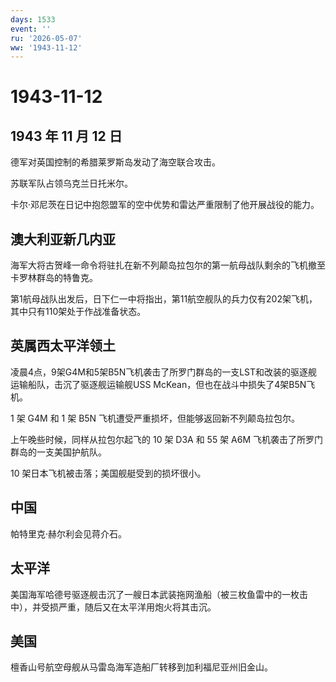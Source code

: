 ```yaml
---
days: 1533
event: ''
ru: '2026-05-07'
ww: '1943-11-12'
---
```


# 1943-11-12

## 1943 年 11 月 12 日

德军对英国控制的希腊莱罗斯岛发动了海空联合攻击。

苏联军队占领乌克兰日托米尔。

卡尔·邓尼茨在日记中抱怨盟军的空中优势和雷达严重限制了他开展战役的能力。

## 澳大利亚新几内亚

海军大将古贺峰一命令将驻扎在新不列颠岛拉包尔的第一航母战队剩余的飞机撤至卡罗林群岛的特鲁克。

第1航母战队出发后，日下仁一中将指出，第11航空舰队的兵力仅有202架飞机，其中只有110架处于作战准备状态。

## 英属西太平洋领土

凌晨4点，9架G4M和5架B5N飞机袭击了所罗门群岛的一支LST和改装的驱逐舰运输船队，击沉了驱逐舰运输舰USS
McKean，但也在战斗中损失了4架B5N飞机。

1 架 G4M 和 1 架 B5N 飞机遭受严重损坏，但能够返回新不列颠岛拉包尔。

上午晚些时候，同样从拉包尔起飞的 10 架 D3A 和 55 架 A6M
飞机袭击了所罗门群岛的一支美国护航队。

10 架日本飞机被击落；美国舰艇受到的损坏很小。

## 中国

帕特里克·赫尔利会见蒋介石。

## 太平洋

美国海军哈德号驱逐舰击沉了一艘日本武装拖网渔船（被三枚鱼雷中的一枚击中），并受损严重，随后又在太平洋用炮火将其击沉。

## 美国

檀香山号航空母舰从马雷岛海军造船厂转移到加利福尼亚州旧金山。